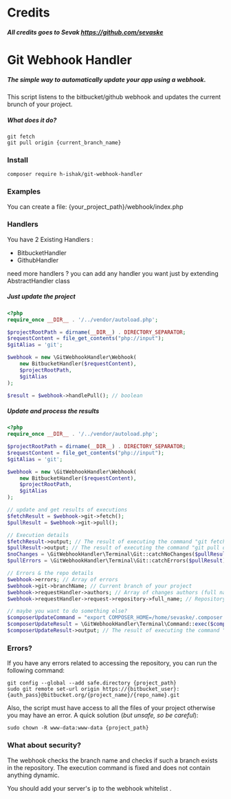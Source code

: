 # Credits
##### All credits goes to Sevak https://github.com/sevaske


# Git Webhook Handler
##### The simple way to automatically update your app using a webhook.
This script listens to the bitbucket/github webhook and updates the current brunch of your project. 

##### What does it do? 
```
git fetch
git pull origin {current_branch_name}
```

### Install
```
composer require h-ishak/git-webhook-handler
```

### Examples
You can create a file: {your_project_path}/webhook/index.php
### Handlers
You have 2 Existing Handlers :
 - BitbucketHandler
 - GithubHandler


need more handlers ? you can add any handler you want just by extending AbstractHandler class
##### Just update the project
```php
<?php
require_once __DIR__ . '/../vendor/autoload.php';

$projectRootPath = dirname(__DIR__) . DIRECTORY_SEPARATOR;
$requestContent = file_get_contents("php://input");
$gitAlias = 'git';

$webhook = new \GitWebhookHandler\Webhook(
    new BitbucketHandler($requestContent),
    $projectRootPath,
    $gitAlias
);

$result = $webhook->handlePull(); // boolean
```

##### Update and process the results
```php
<?php
require_once __DIR__ . '/../vendor/autoload.php';

$projectRootPath = dirname(__DIR__) . DIRECTORY_SEPARATOR;
$requestContent = file_get_contents("php://input");
$gitAlias = 'git';

$webhook = new \GitWebhookHandler\Webhook(
    new BitbucketHandler($requestContent),
    $projectRootPath,
    $gitAlias
);

// update and get results of executions
$fetchResult = $webhook->git->fetch();
$pullResult = $webhook->git->pull();

// Execution details
$fetchResult->output; // The result of executing the command "git fetch"
$pullResult->output; // The result of executing the command "git pull origin {your_current_branch}"
$noChanges = \GitWebhookHandler\Terminal\Git::catchNoChanges($pullResult); // True if no changes
$pullErrors = \GitWebhookHandler\Terminal\Git::catchErrors($pullResult); // Array of errors

// Errors & the repo details
$webhook->errors; // Array of errors
$webhook->git->branchName; // Current branch of your project
$webhook->requestHandler->authors; // Array of changes authors (full name, email and nickname)
$webhook->requestHandler->request->repository->full_name; // Repository name

// maybe you want to do something else?
$composerUpdateCommand = "export COMPOSER_HOME=/home/sevaske/.composer && cd {$projectRootPath} && composer update";
$composerUpdateResult = \GitWebhookHandler\Terminal\Command::exec($composerUpdateCommand);
$composerUpdateResult->output; // The result of executing the command "composer update"
```

### Errors?
If you have any errors related to accessing the repository, you can run the following command:
```
git config --global --add safe.directory {project_path}
sudo git remote set-url origin https://{bitbucket_user}:{auth_pass}@bitbucket.org/{project_name}/{repo_name}.git
```
Also, the script must have access to all the files of your project otherwise you may have an error.
A quick solution (*but unsafe, so be careful*):
```
sudo chown -R www-data:www-data {project_path}
```

### What about security?
The webhook checks the branch name and checks if such a branch exists in the repository. The execution command is fixed and does not contain anything dynamic.

You should add your server's ip to the webhook whitelist .
